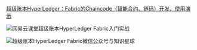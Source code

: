 [超级账本HyperLedger：Fabric的Chaincode（智能合约、链码）开发、使用演示](https://www.lijiaocn.com/项目/2018/07/17/hyperledger-fabric-chaincodes-example.html)

![网易云课堂超级账本HyperLedger Fabric入门实战](http://127.0.0.1:4000/img/hyperledger-class/fabric-class-all.jpeg)

![超级账本HyperLedger Fabric微信公众号与知识星球](http://127.0.0.1:4000/img/xiaomiquan-blockchain.jpg)
